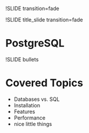 !SLIDE transition=fade

!SLIDE title_slide transition=fade

# PostgreSQL #

!SLIDE bullets
# Covered Topics #

* Databases vs. SQL
* Installation
* Features
* Performance
* nice little things


